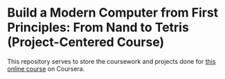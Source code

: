 # Build a Modern Computer from First Principles: From Nand to Tetris (Project-Centered Course)

This repository serves to store the coursework and projects done for [this online course](https://www.coursera.org/learn/build-a-computer) on Coursera.